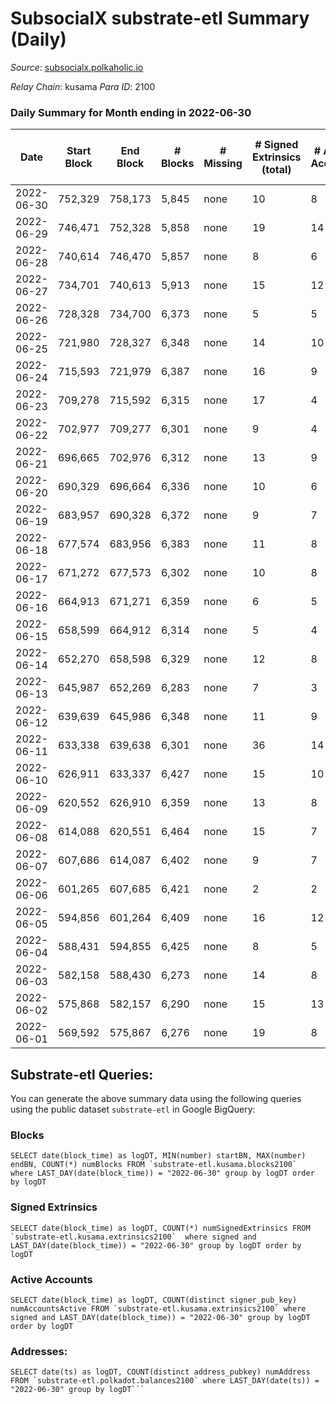 # SubsocialX substrate-etl Summary (Daily)

_Source_: [subsocialx.polkaholic.io](https://subsocialx.polkaholic.io)

*Relay Chain*: kusama
*Para ID*: 2100



### Daily Summary for Month ending in 2022-06-30


| Date | Start Block | End Block | # Blocks | # Missing | # Signed Extrinsics (total) | # Active Accounts | # Addresses with Balances | # Events | # Transfers | # XCM Transfers In | # XCM Transfers Out |
| ---- | ----------- | --------- | -------- | --------- | --------------------------- | ----------------- | ------------------------- | -------- | ----------- | ------------------ | ------------------- |
| 2022-06-30 | 752,329 | 758,173 | 5,845 | none  | 10 | 8 | 33,747 | 11,722 |   |   |   |
| 2022-06-29 | 746,471 | 752,328 | 5,858 | none  | 19 | 14 |  | 11,769 |   |   |   |
| 2022-06-28 | 740,614 | 746,470 | 5,857 | none  | 8 | 6 |  | 11,733 |   |   |   |
| 2022-06-27 | 734,701 | 740,613 | 5,913 | none  | 15 | 12 |  | 11,865 |   |   |   |
| 2022-06-26 | 728,328 | 734,700 | 6,373 | none  | 5 | 5 |  | 12,760 |   |   |   |
| 2022-06-25 | 721,980 | 728,327 | 6,348 | none  | 14 | 10 |  | 12,735 |   |   |   |
| 2022-06-24 | 715,593 | 721,979 | 6,387 | none  | 16 | 9 |  | 12,830 | 2  |   |   |
| 2022-06-23 | 709,278 | 715,592 | 6,315 | none  | 17 | 4 |  | 12,769 | 32  |   |   |
| 2022-06-22 | 702,977 | 709,277 | 6,301 | none  | 9 | 4 |  | 12,626 |   |   |   |
| 2022-06-21 | 696,665 | 702,976 | 6,312 | none  | 13 | 9 |  | 12,657 |   |   |   |
| 2022-06-20 | 690,329 | 696,664 | 6,336 | none  | 10 | 6 |  | 12,702 |   |   |   |
| 2022-06-19 | 683,957 | 690,328 | 6,372 | none  | 9 | 7 |  | 12,774 |   |   |   |
| 2022-06-18 | 677,574 | 683,956 | 6,383 | none  | 11 | 8 |  | 12,794 |   |   |   |
| 2022-06-17 | 671,272 | 677,573 | 6,302 | none  | 10 | 8 |  | 12,632 |   |   |   |
| 2022-06-16 | 664,913 | 671,271 | 6,359 | none  | 6 | 5 |  | 12,740 |   |   |   |
| 2022-06-15 | 658,599 | 664,912 | 6,314 | none  | 5 | 4 |  | 12,644 |   |   |   |
| 2022-06-14 | 652,270 | 658,598 | 6,329 | none  | 12 | 8 |  | 12,685 |   |   |   |
| 2022-06-13 | 645,987 | 652,269 | 6,283 | none  | 7 | 3 |  | 12,590 |   |   |   |
| 2022-06-12 | 639,639 | 645,986 | 6,348 | none  | 11 | 9 |  | 12,727 |   |   |   |
| 2022-06-11 | 633,338 | 639,638 | 6,301 | none  | 36 | 14 |  | 12,716 |   |   |   |
| 2022-06-10 | 626,911 | 633,337 | 6,427 | none  | 15 | 10 |  | 12,891 |   |   |   |
| 2022-06-09 | 620,552 | 626,910 | 6,359 | none  | 13 | 8 |  | 12,759 |   |   |   |
| 2022-06-08 | 614,088 | 620,551 | 6,464 | none  | 15 | 7 |  | 12,967 |   |   |   |
| 2022-06-07 | 607,686 | 614,087 | 6,402 | none  | 9 | 7 |  | 12,828 |   |   |   |
| 2022-06-06 | 601,265 | 607,685 | 6,421 | none  | 2 | 2 |  | 12,851 |   |   |   |
| 2022-06-05 | 594,856 | 601,264 | 6,409 | none  | 16 | 12 |  | 12,860 |   |   |   |
| 2022-06-04 | 588,431 | 594,855 | 6,425 | none  | 8 | 5 |  | 12,878 |   |   |   |
| 2022-06-03 | 582,158 | 588,430 | 6,273 | none  | 14 | 8 |  | 12,597 |   |   |   |
| 2022-06-02 | 575,868 | 582,157 | 6,290 | none  | 15 | 13 |  | 12,626 |   |   |   |
| 2022-06-01 | 569,592 | 575,867 | 6,276 | none  | 19 | 8 |  | 12,613 |   |   |   |

## Substrate-etl Queries:
You can generate the above summary data using the following queries using the public dataset `substrate-etl` in Google BigQuery:


### Blocks
```
SELECT date(block_time) as logDT, MIN(number) startBN, MAX(number) endBN, COUNT(*) numBlocks FROM `substrate-etl.kusama.blocks2100`  where LAST_DAY(date(block_time)) = "2022-06-30" group by logDT order by logDT
```


### Signed Extrinsics
```
SELECT date(block_time) as logDT, COUNT(*) numSignedExtrinsics FROM `substrate-etl.kusama.extrinsics2100`  where signed and LAST_DAY(date(block_time)) = "2022-06-30" group by logDT order by logDT
```


### Active Accounts
```
SELECT date(block_time) as logDT, COUNT(distinct signer_pub_key) numAccountsActive FROM `substrate-etl.kusama.extrinsics2100` where signed and LAST_DAY(date(block_time)) = "2022-06-30" group by logDT order by logDT
```


### Addresses:
```
SELECT date(ts) as logDT, COUNT(distinct address_pubkey) numAddress FROM `substrate-etl.polkadot.balances2100` where LAST_DAY(date(ts)) = "2022-06-30" group by logDT```

